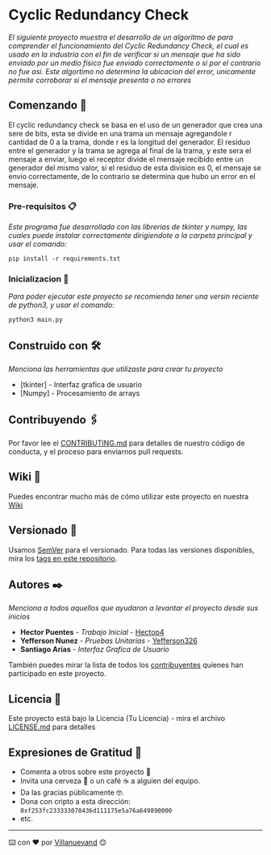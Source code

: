 # Cyclic Redundancy Check

_El siguiente proyecto muestra el desarrollo de un algoritmo de para comprender el funcionamiento del Cyclic Redundancy Check, el cual es usado en la industria con el fin de verificar si un mensaje que ha sido enviado por un medio fisico fue enviado correctamente o si por el contrario no fue asi.
Este algortimo no determina la ubicacion del error, unicamente permite corroborar si el mensaje presenta o no errores_

## Comenzando 🚀

El  cyclic redundancy check se basa en el uso de un generador que crea una sere de bits, esta se divide en una trama un mensaje agregandole r cantidad de 0 a la trama, donde r es la longitud del generador.
El residuo entre el generador y la trama se agrega al final de la trama, y este sera el mensaje a enviar, luego el receptor divide el mensaje recibido entre un generador del mismo valor, si el residuo de esta division es 0, el mensaje se envio correctamente, de lo contrario se determina que hubo un error en el mensaje.


### Pre-requisitos 📋

_Este programa fue desarrollado con las librerias de tkinter y numpy, las cuales puede instalar correctamente dirigiendote a la carpeta principal y usar el comando:_

```
pip install -r requirements.txt
```

### Inicializacion 🔧

_Para poder ejecutar este proyecto se recomienda tener una versin reciente de python3, y usar el comando:_


```
python3 main.py
```


## Construido con 🛠️

_Menciona las herramientas que utilizaste para crear tu proyecto_

* [tkinter] - Interfaz grafica de usuario
* [Numpy] - Procesamiento de arrays 

## Contribuyendo 🖇️

Por favor lee el [CONTRIBUTING.md](https://gist.github.com/villanuevand/xxxxxx) para detalles de nuestro código de conducta, y el proceso para enviarnos pull requests.

## Wiki 📖

Puedes encontrar mucho más de cómo utilizar este proyecto en nuestra [Wiki](https://github.com/tu/proyecto/wiki)

## Versionado 📌

Usamos [SemVer](http://semver.org/) para el versionado. Para todas las versiones disponibles, mira los [tags en este repositorio](https://github.com/tu/proyecto/tags).

## Autores ✒️

_Menciona a todos aquellos que ayudaron a levantar el proyecto desde sus inicios_

* **Hector Puentes** - *Trabajo Inicial* - [Hectop4](https://github.com/hectop4)
* **Yefferson Nunez** - *Pruebas Unitarias* - [Yefferson326](https://github.com/yefferson326)
* **Santiago Arias** - *Interfaz Grafica de Usuario*

También puedes mirar la lista de todos los [contribuyentes](https://github.com/your/CRC_lab/contributors) quíenes han participado en este proyecto. 

## Licencia 📄

Este proyecto está bajo la Licencia (Tu Licencia) - mira el archivo [LICENSE.md](LICENSE.md) para detalles

## Expresiones de Gratitud 🎁

* Comenta a otros sobre este proyecto 📢
* Invita una cerveza 🍺 o un café ☕ a alguien del equipo. 
* Da las gracias públicamente 🤓.
* Dona con cripto a esta dirección: `0xf253fc233333078436d111175e5a76a649890000`
* etc.



---
⌨️ con ❤️ por [Villanuevand](https://github.com/Villanuevand) 😊
